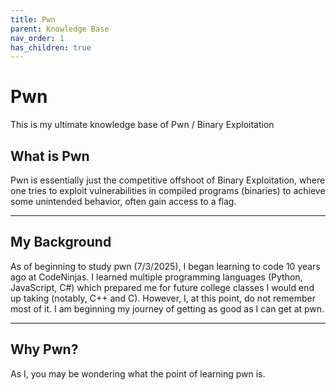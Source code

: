 ```yaml
---
title: Pwn
parent: Knowledge Base
nav_order: 1
has_children: true
---
```


# Pwn

This is my ultimate knowledge base of Pwn / Binary Exploitation

## What is Pwn

Pwn is essentially just the competitive offshoot of Binary Exploitation, where one tries to exploit vulnerabilities in compiled programs (binaries) to achieve some unintended behavior, often gain access to a flag.

---

## My Background

As of beginning to study pwn (7/3/2025), I began learning to code 10 years ago at CodeNinjas. I learned multiple programming languages (Python, JavaScript, C#) which prepared me for future college classes I would end up taking (notably, C++ and C). However, I, at this point, do not remember most of it. I am beginning my journey of getting as good as I can get at pwn.

---

## Why Pwn?

As I, you may be wondering what the point of learning pwn is. 